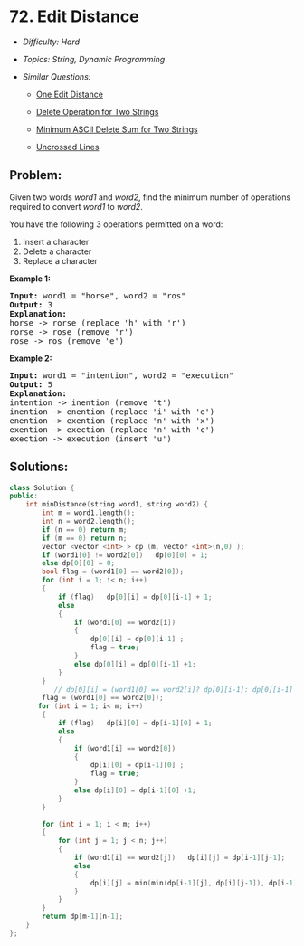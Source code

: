 # 72. Edit Distance

* *Difficulty: Hard*

* *Topics: String, Dynamic Programming*

* *Similar Questions:*

  * [One Edit Distance](./tests/edit-distance.md)

  * [Delete Operation for Two Strings](./tests/edit-distance.md)

  * [Minimum ASCII Delete Sum for Two Strings](./tests/edit-distance.md)

  * [Uncrossed Lines](./tests/edit-distance.md)

## Problem:

<p>Given two words <em>word1</em> and <em>word2</em>, find the minimum number of operations required to convert <em>word1</em> to <em>word2</em>.</p>

<p>You have the following 3 operations permitted on a word:</p>

<ol>
	<li>Insert a character</li>
	<li>Delete a character</li>
	<li>Replace a character</li>
</ol>

<p><strong>Example 1:</strong></p>

<pre>
<strong>Input:</strong> word1 = &quot;horse&quot;, word2 = &quot;ros&quot;
<strong>Output:</strong> 3
<strong>Explanation:</strong> 
horse -&gt; rorse (replace &#39;h&#39; with &#39;r&#39;)
rorse -&gt; rose (remove &#39;r&#39;)
rose -&gt; ros (remove &#39;e&#39;)
</pre>

<p><strong>Example 2:</strong></p>

<pre>
<strong>Input:</strong> word1 = &quot;intention&quot;, word2 = &quot;execution&quot;
<strong>Output:</strong> 5
<strong>Explanation:</strong> 
intention -&gt; inention (remove &#39;t&#39;)
inention -&gt; enention (replace &#39;i&#39; with &#39;e&#39;)
enention -&gt; exention (replace &#39;n&#39; with &#39;x&#39;)
exention -&gt; exection (replace &#39;n&#39; with &#39;c&#39;)
exection -&gt; execution (insert &#39;u&#39;)
</pre>

## Solutions:

```c++
class Solution {
public:
    int minDistance(string word1, string word2) {
        int m = word1.length();
        int n = word2.length();
        if (n == 0) return m;
        if (m == 0) return n;
        vector <vector <int> > dp (m, vector <int>(n,0) );
        if (word1[0] != word2[0])   dp[0][0] = 1; 
        else dp[0][0] = 0;
        bool flag = (word1[0] == word2[0]);
        for (int i = 1; i< n; i++)
        {
            if (flag)   dp[0][i] = dp[0][i-1] + 1;
            else
            {
                if (word1[0] == word2[i])
                {
                    dp[0][i] = dp[0][i-1] ;
                    flag = true;
                }
                else dp[0][i] = dp[0][i-1] +1;
            }
        }
           // dp[0][i] = (word1[0] == word2[i]? dp[0][i-1]: dp[0][i-1] + 1);
        flag = (word1[0] == word2[0]);
       for (int i = 1; i< m; i++)
        {
            if (flag)   dp[i][0] = dp[i-1][0] + 1;
            else
            {
                if (word1[i] == word2[0])
                {
                    dp[i][0] = dp[i-1][0] ;
                    flag = true;
                }
                else dp[i][0] = dp[i-1][0] +1;
            }
        }
            
        for (int i = 1; i < m; i++)
        {
            for (int j = 1; j < n; j++)
            {
                if (word1[i] == word2[j])   dp[i][j] = dp[i-1][j-1];
                else
                {
                    dp[i][j] = min(min(dp[i-1][j], dp[i][j-1]), dp[i-1][j-1]) + 1;
                }
            }
        }
        return dp[m-1][n-1];
    }
};
```
